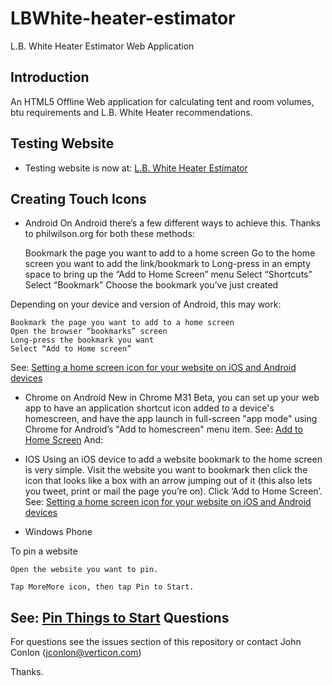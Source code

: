 LBWhite-heater-estimator
========================

L.B. White Heater Estimator Web Application

Introduction
------------

An HTML5 Offline Web application for calculating tent and room volumes, btu requirements and L.B. White Heater recommendations.


Testing Website
------------

* Testing website is now at: [L.B. White Heater Estimator](https://jconlon.github.io/LBWhite-heater-estimator/)

Creating Touch Icons
------------
* Android
On Android there’s a few different ways to achieve this. Thanks to philwilson.org for both these methods:

    Bookmark the page you want to add to a home screen
    Go to the home screen you want to add the link/bookmark to
    Long-press in an empty space to bring up the “Add to Home Screen” menu
    Select “Shortcuts”
    Select “Bookmark”
    Choose the bookmark you’ve just created

Depending on your device and version of Android, this may work:

    Bookmark the page you want to add to a home screen
    Open the browser “bookmarks” screen
    Long-press the bookmark you want
    Select “Add to Home screen”
    
See: [Setting a home screen icon for your website on iOS and Android devices](http://www.zen.co.uk/blog/setting-a-home-screen-icon-for-your-website-on-ios-and-android-devices/)

* Chrome on Android
New in Chrome M31 Beta, you can set up your web app to have an application shortcut icon added to a device's homescreen, and have the app launch in full-screen "app mode" using Chrome for Android’s "Add to homescreen" menu item. 
See: [Add to Home Screen](https://developer.chrome.com/multidevice/android/installtohomescreen)
And: [](http://www.cnet.com/how-to/create-a-shortcut-to-a-web-app-using-chrome-beta-on-android/)

* IOS
Using an iOS device to add a website bookmark to the home screen is very simple. Visit the website you want to bookmark then click the icon that looks like a box with an arrow jumping out of it (this also lets you tweet, print or mail the page you’re on). Click ‘Add to Home Screen’.
See: [Setting a home screen icon for your website on iOS and Android devices](http://www.zen.co.uk/blog/setting-a-home-screen-icon-for-your-website-on-ios-and-android-devices/)

* Windows Phone

To pin a website

    Open the website you want to pin.

    Tap MoreMore icon, then tap Pin to Start.

See: [Pin Things to Start](http://www.windowsphone.com/en-us/how-to/wp7/start/pin-things-to-start)
Questions
------------

For questions see the issues section of this repository or contact John Conlon (jconlon@verticon.com)

Thanks.
